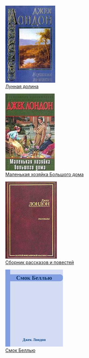 ![](Лунная%20долина.jpg)  
[Лунная долина](Лунная%20долина.md)

![](Маленькая%20хозяйка%20Большого%20дома.jpg)  
[Маленькая хозяйка Большого дома](Маленькая%20хозяйка%20Большого%20дома.md)

![](Сборник%20рассказов%20и%20повестей.jpg)  
[Сборник рассказов и повестей](Сборник%20рассказов%20и%20повестей.md)

![](Смок%20Беллью.jpg)  
[Смок Беллью](Смок%20Беллью.md)
